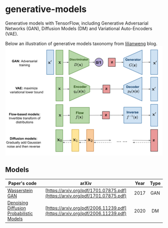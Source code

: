 # generative-models
Generative models with TensorFlow, including Generative Adversarial Networks (GAN), Diffusion Models (DM) and Variational Auto-Encoders (VAE).


Below an illustration of generative models taxonomy from [lilianweng](https://lilianweng.github.io/posts/2021-07-11-diffusion-models/) blog.
![alt text](inputs/generative-overview.png "Generative models")


## Models
| Paper's code | arXiv | Year |  Type |
|---    |:-:    |:-:    |:-:    |
| [Wasserstein GAN](src/gan/wasserstein_gan) | [https://arxiv.org/pdf/1701.07875.pdf](https://arxiv.org/pdf/1701.07875.pdf) | 2017 | GAN |
| [Denoising Diffusion Probabilistic Models](src/dm/denoising_diffusion_probabilistic_models) | [https://arxiv.org/pdf/2006.11239.pdf](https://arxiv.org/pdf/2006.11239.pdf) | 2020 | DM |
